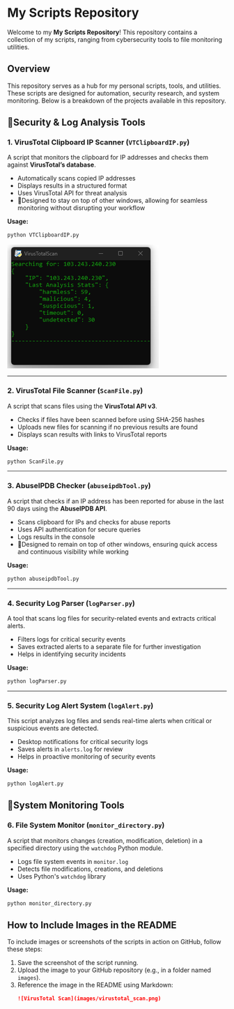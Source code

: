 # My Scripts Repository

Welcome to my **My Scripts Repository**! This repository contains a collection of my scripts, ranging from cybersecurity tools to file monitoring utilities.

## Overview
This repository serves as a hub for my personal scripts, tools, and utilities. These scripts are designed for automation, security research, and system monitoring. Below is a breakdown of the projects available in this repository.

## 🔎Security & Log Analysis Tools

### 1. **VirusTotal Clipboard IP Scanner** (`VTClipboardIP.py`)
A script that monitors the clipboard for IP addresses and checks them against **VirusTotal’s database**.

- Automatically scans copied IP addresses                                                                        
- Displays results in a structured format
- Uses VirusTotal API for threat analysis
- 📌Designed to stay on top of other windows, allowing for seamless monitoring without disrupting your workflow

**Usage:**
```bash
python VTClipboardIP.py
```
![VirusTotal Scan](images/VirusTotalScan1.png)

---

### 2. **VirusTotal File Scanner** (`ScanFile.py`)
A script that scans files using the **VirusTotal API v3**.

- Checks if files have been scanned before using SHA-256 hashes
- Uploads new files for scanning if no previous results are found
- Displays scan results with links to VirusTotal reports

**Usage:**
```bash
python ScanFile.py
```

---

### 3. **AbuseIPDB Checker** (`abuseipdbTool.py`)
A script that checks if an IP address has been reported for abuse in the last 90 days using the **AbuseIPDB API**.

- Scans clipboard for IPs and checks for abuse reports
- Uses API authentication for secure queries
- Logs results in the console
- 📌Designed to remain on top of other windows, ensuring quick access and continuous visibility while working

**Usage:**
```bash
python abuseipdbTool.py
```

---

### 4. **Security Log Parser** (`logParser.py`)
A tool that scans log files for security-related events and extracts critical alerts.

- Filters logs for critical security events
- Saves extracted alerts to a separate file for further investigation
- Helps in identifying security incidents

**Usage:**
```bash
python logParser.py
```

---

### 5. **Security Log Alert System** (`logAlert.py`)
This script analyzes log files and sends real-time alerts when critical or suspicious events are detected.

- Desktop notifications for critical security logs
- Saves alerts in `alerts.log` for review
- Helps in proactive monitoring of security events

**Usage:**
```bash
python logAlert.py
```

## 👀System Monitoring Tools

### 6. **File System Monitor** (`monitor_directory.py`)
A script that monitors changes (creation, modification, deletion) in a specified directory using the `watchdog` Python module.

- Logs file system events in `monitor.log`
- Detects file modifications, creations, and deletions
- Uses Python's `watchdog` library

**Usage:**
```bash
python monitor_directory.py
```

## How to Include Images in the README
To include images or screenshots of the scripts in action on GitHub, follow these steps:

1. Save the screenshot of the script running.
2. Upload the image to your GitHub repository (e.g., in a folder named `images`).
3. Reference the image in the README using Markdown:
   ```md
   ![VirusTotal Scan](images/virustotal_scan.png)
   ```
